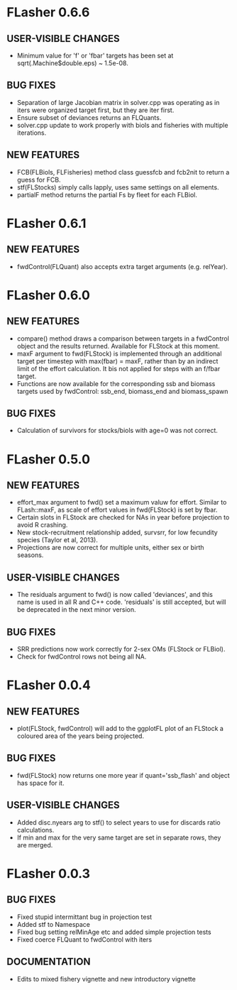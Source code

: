 # FLasher 0.6.6

## USER-VISIBLE CHANGES

- Minimum value for 'f' or 'fbar' targets has been set at
  sqrt(.Machine$double.eps) ~ 1.5e-08.

## BUG FIXES

- Separation of large Jacobian matrix in solver.cpp was operating as in iters
  were organized target first, but they are iter first.
- Ensure subset of deviances returns an FLQuants.
- solver.cpp update to work properly with biols and fisheries with multiple
  iterations.

## NEW FEATURES

- FCB(FLBiols, FLFisheries) method class guessfcb and fcb2nit to return a guess
  for FCB.
- stf(FLStocks) simply calls lapply, uses same settings on all elements.
- partialF method returns the partial Fs by fleet for each FLBiol. 

# FLasher 0.6.1

## NEW FEATURES

- fwdControl(FLQuant) also accepts extra target arguments (e.g. relYear).
# FLasher 0.6.0

## NEW FEATURES

- compare() method draws a comparison between targets in a fwdControl
  object and the results returned. Available for FLStock at this moment.
- maxF argument to fwd(FLStock) is implemented through an additional target
  per timestep with max(fbar) = maxF, rather than by an indirect limit of
  the effort calculation. It bis not applied for steps with an f/fbar
  target.
- Functions are now available for the corresponding ssb and biomass targets
  used by fwdControl: ssb_end, biomass_end and biomass_spawn

## BUG FIXES

- Calculation of survivors for stocks/biols with age=0 was not correct.

# FLasher 0.5.0

## NEW FEATURES

- effort_max argument to fwd() set a maximum valuw for effort. Similar to FLash::maxF, as scale of effort values in fwd(FLStock) is set by fbar.
- Certain slots in FLStock are checked for NAs in year before projection to avoid R crashing.
- New stock-recruitment relationship added, survsrr, for low fecundity species (Taylor et al, 2013).
- Projections are now correct for multiple units, either sex or birth seasons.

## USER-VISIBLE CHANGES

- The residuals argument to fwd() is now called 'deviances', and this name is used in all R and C++ code. 'residuals' is still accepted, but will be deprecated in the next minor version.

## BUG FIXES

- SRR predictions now work correctly for 2-sex OMs (FLStock or FLBiol).
- Check for fwdControl rows not being all NA.

# FLasher 0.0.4

## NEW FEATURES

- plot(FLStock, fwdControl) will add to the ggplotFL plot of an FLStock a
  coloured area of the years being projected.

## BUG FIXES

- fwd(FLStock) now returns one more year if quant='ssb_flash' and object has space for it.

## USER-VISIBLE CHANGES

- Added disc.nyears arg to stf() to select years to use for discards ratio calculations.
- If min and max for the very same target are set in separate rows, they are merged.

# FLasher 0.0.3

## BUG FIXES

- Fixed stupid intermittant bug in projection test
- Added stf to Namespace
- Fixed bug setting relMinAge etc and added simple projection tests
- Fixed coerce FLQuant to fwdControl with iters

## DOCUMENTATION

- Edits to mixed fishery vignette and new introductory vignette

